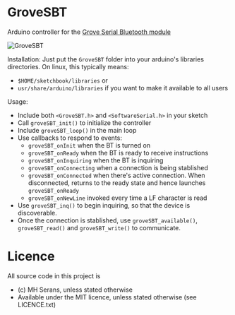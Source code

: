 GroveSBT
========

Arduino controller for the [Grove Serial Bluetooth module](http://www.seeedstudio.com/wiki/Grove_-_Serial_Bluetooth)

![GroveSBT](http://www.seeedstudio.com/wiki/images/thumb/6/66/Twigbt00.jpg/400px-Twigbt00.jpg "Grove Serial Bluetooth")

Installation:
Just put the ``GroveSBT`` folder into your arduino's libraries directories. On linux, this typically means:
  * ``$HOME/sketchbook/libraries`` or
  * ``usr/share/arduino/libraries`` if you want to make it available to all users

Usage:
 * Include both ``<GroveSBT.h>`` and ``<SoftwareSerial.h>`` in your sketch
 * Call ``groveSBT_init()`` to initialize the controller
 * Include ``groveSBT_loop()`` in the main loop
 * Use callbacks to respond to events:
   * ``groveSBT_onInit`` when the BT is turned on
   * ``groveSBT_onReady`` when the BT is ready to receive instructions
   * ``groveSBT_onInquiring`` when the BT is inquiring
   * ``groveSBT_onConnecting`` when a connection is being stablished
   * ``groveSBT_onConnected`` when there's active connection. When disconnected, returns to the ready state and hence launches ``groveSBT_onReady``
   * ``groveSBT_onNewLine`` invoked every time a LF character is read
 * Use ``groveSBT_inq()`` to begin inquiring, so that the device is discoverable.
 * Once the connection is stablished, use ``groveSBT_available()``, ``groveSBT_read()`` and ``groveSBT_write()`` to communicate.


Licence
========
All source code in this project is
  * (c) MH Serans, unless stated otherwise
  * Available under the MIT licence, unless stated otherwise (see LICENCE.txt)
